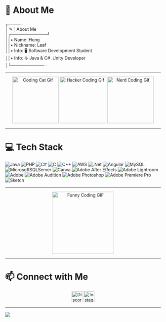 # 💫 About Me
╭────┈ <br>│ ✎┊ About Me<br>│╭────────────╯<br>││• Name: Hung<br>││• Nickname: Leaf<br>││• Info: 🖥️ Software Development Student<br>││• Info: ☕ Java & C# .Unity Developer <br>│╰─────────── ·

---

<div align="center">
  <img src="https://c.tenor.com/T7Fr3yCy93cAAAAC/cat-computer.gif" height="150" alt="Coding Cat Gif" />
  <img src="https://c.tenor.com/vD2XMNWxlxsAAAAC/hacker-coding.gif" height="150" alt="Hacker Coding Gif" />
  <img src="https://c.tenor.com/Q4QYtfp4zrYAAAAC/coding-nerd.gif" height="150" alt="Nerd Coding Gif" />
</div>

---

# 💻 Tech Stack
![Java](https://img.shields.io/badge/java-%23ED8B00.svg?style=for-the-badge&logo=openjdk&logoColor=white) ![PHP](https://img.shields.io/badge/php-%23777BB4.svg?style=for-the-badge&logo=php&logoColor=white) ![C#](https://img.shields.io/badge/c%23-%23239120.svg?style=for-the-badge&logo=csharp&logoColor=white) ![C](https://img.shields.io/badge/c-%2300599C.svg?style=for-the-badge&logo=c&logoColor=white) ![C++](https://img.shields.io/badge/c++-%2300599C.svg?style=for-the-badge&logo=c%2B%2B&logoColor=white) ![AWS](https://img.shields.io/badge/AWS-%23FF9900.svg?style=for-the-badge&logo=amazon-aws&logoColor=white) ![.Net](https://img.shields.io/badge/.NET-5C2D91?style=for-the-badge&logo=.net&logoColor=white) ![Angular](https://img.shields.io/badge/angular-%23DD0031.svg?style=for-the-badge&logo=angular&logoColor=white) ![MySQL](https://img.shields.io/badge/mysql-4479A1.svg?style=for-the-badge&logo=mysql&logoColor=white) ![MicrosoftSQLServer](https://img.shields.io/badge/Microsoft%20SQL%20Server-CC2927?style=for-the-badge&logo=microsoft%20sql%20server&logoColor=white) ![Canva](https://img.shields.io/badge/Canva-%2300C4CC.svg?style=for-the-badge&logo=Canva&logoColor=white) ![Adobe After Effects](https://img.shields.io/badge/Adobe%20After%20Effects-9999FF.svg?style=for-the-badge&logo=Adobe%20After%20Effects&logoColor=white) ![Adobe Lightroom](https://img.shields.io/badge/Adobe%20Lightroom-31A8FF.svg?style=for-the-badge&logo=Adobe%20Lightroom&logoColor=white) ![Adobe](https://img.shields.io/badge/adobe-%23FF0000.svg?style=for-the-badge&logo=adobe&logoColor=white) ![Adobe Audition](https://img.shields.io/badge/Adobe%20Audition-9999FF.svg?style=for-the-badge&logo=Adobe%20Audition&logoColor=white) ![Adobe Photoshop](https://img.shields.io/badge/adobe%20photoshop-%2331A8FF.svg?style=for-the-badge&logo=adobe%20photoshop&logoColor=white) ![Adobe Premiere Pro](https://img.shields.io/badge/Adobe%20Premiere%20Pro-9999FF.svg?style=for-the-badge&logo=Adobe%20Premiere%20Pro&logoColor=white) ![Sketch](https://img.shields.io/badge/Sketch-FFB387?style=for-the-badge&logo=sketch&logoColor=black)

---

<div align="center">
  <img src="https://media4.giphy.com/media/v1.Y2lkPTc5MGI3NjExN3k4cnJ1bG1ycGx4N3R4dGRnZXRudndpNndpMmJ0ZzE0OHJ5cmRnaiZlcD12MV9pbnRlcm5hbF9naWZfYnlfaWQmY3Q9Zw/KxbHmvL3MGcctzlfdX/giphy.webp" height="200" alt="Funny Coding GIF" />
</div>

---

# 📫 Connect with Me
<div align="center">
  <a href="https://discord.gg/VeAqPRkfF8"><img src="https://img.shields.io/static/v1?message=Discord&logo=discord&label=&color=7289DA&logoColor=white&labelColor=&style=for-the-badge" height="35" alt="Discord logo" /></a>
  <a href="https://www.instagram.com/leaf17._/"><img src="https://img.shields.io/static/v1?message=Instagram&logo=instagram&label=&color=E1306C&logoColor=white&labelColor=&style=for-the-badge" height="35" alt="Instagram logo" /></a>
</div>

---

[![](https://visitcount.itsvg.in/api?id=leaf17&icon=0&color=0)](https://visitcount.itsvg.in)

<!-- Proudly created with GPRM ( https://gprm.itsvg.in ) -->
